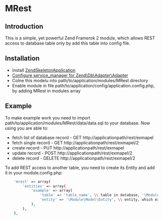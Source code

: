 MRest
=====

Introduction
------------
This is a simple, yet powerful Zend Framerok 2 module, which allows REST access to database table only by add this table into config file.

Installation
------------

 * Install [ZendSkeletonApplication](https://github.com/zendframework/ZendSkeletonApplication)
 * [Configure service_manager for Zend\Db\Adapter\Adapter](http://framework.zend.com/manual/2.0/en/user-guide/database-and-models.html)
 * Colne this modelu into path/to/application/modules/MRest directory
 * Enable module in file path/to/application/config/application.config.php, by adding MRest in modules array

Example
-------

To make example work you need to import path/to/application/modules/MRest/data/data.sql to your database.
Now using you are able to:
 * fetch list of database record - GET http://applicationpath/rest/exmapel
 * fetch single record - GET http://applicationpath/rest/exmapel/2
 * create record - PUT http://applicationpath/rest/exmapel
 * update record - POST http://applicationpath/rest/exmapel/2
 * delete record - DELETE http://applicationpath/rest/exmapel/2


To add REST access to another table, you need to create its Entity and add it in your module.config.php:
```sh
    'mrest' => array(
        'entities' => array(
            'example' => array(
                'table' => 'table_name', \\ table in database, '\Module\Model\Entity'
                'entity' => '\Module\Model\Entity', \\ entity, which extends \MRest\Model\Entity
            ),
        ),
    ),
```
